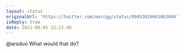 ```yaml
---
layout: status
originalUrl: 'https://twitter.com/marcgg/status/99453010043863040'
isReply: true
date: 2011-08-05 12:13:40
---
```


@arsduo What would that do?
